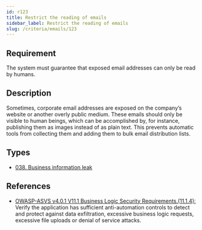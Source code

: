 ```yaml
---
id: r123
title: Restrict the reading of emails
sidebar_label: Restrict the reading of emails
slug: /criteria/emails/123
---
```


## Requirement

The system must guarantee that exposed email addresses
can only be read by humans.

## Description

Sometimes, corporate email addresses are exposed on the company’s website
or another overly public medium.
These emails should only be visible to human beings,
which can be accomplished by, for instance,
publishing them as images instead of as plain text.
This prevents automatic tools from collecting them
and adding them to bulk email distribution lists.

## Types

- [038. Business information leak](/types/038)

## References

- [OWASP-ASVS v4.0.1 V11.1 Business Logic Security Requirements.(11.1.4):](https://owasp.org/www-project-application-security-verification-standard/)
Verify the application has sufficient anti-automation controls to detect
and protect against data exfiltration, excessive business logic requests,
excessive file uploads or denial of service attacks.

